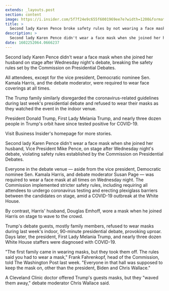 ```yaml
--- 
extends: _layouts.post 
section: content 
image: https://i.insider.com/5f7f24e9c655f6001969ee7e?width=1200&format=jpeg 
title: > 
  Second lady Karen Pence broke safety rules by not wearing a face mask when she joined her husband on stage after the vice presidential debate 
description: > 
  Second lady Karen Pence didn't wear a face mask when she joined her husband on stage after Wednesday night's debate, breaking the safety rules set by the Commission on Presidential Debates.President Donald Trump, First Lady Melania Trump, and nearly three dozen people in Trump's orbit have since tested positive for COVID-19.Second lady Karen Pence didn't wear a face mask when she joined her husband, Vice President Mike Pence, on stage after Wednesday night's debate, violating safety rules established by the Commission on Presidential Debates.By contrast, Harris' husband, Douglas Emhoff, wore a mask when he joined Harris on stage to wave to the crowd.Trump's debate guests, mostly family members, refused to wear masks during last week's indoor, 90-minute presidential debate, provoking uproar. 
date: 1602252064.0666237 
--- 
```

Second lady Karen Pence didn't wear a face mask when she joined her husband on stage after Wednesday night's debate, breaking the safety rules set by the Commission on Presidential Debates.

All attendees, except for the vice president, Democratic nominee Sen. Kamala Harris, and the debate moderator, were required to wear face coverings at all times.

The Trump family similarly disregarded the coronavirus-related guidelines during last week's presidential debate and refused to wear their masks as they watched the event in the indoor venue.

President Donald Trump, First Lady Melania Trump, and nearly three dozen people in Trump's orbit have since tested positive for COVID-19.

Visit Business Insider's homepage for more stories.

Second lady Karen Pence didn't wear a face mask when she joined her husband, Vice President Mike Pence, on stage after Wednesday night's debate, violating safety rules established by the Commission on Presidential Debates.

Everyone in the debate venue — aside from the vice president, Democratic nominee Sen. Kamala Harris, and debate moderator Susan Page — was required to wear a face mask at all times on Wednesday night. The Commission implemented stricter safety rules, including requiring all attendees to undergo coronavirus testing and erecting plexiglass barriers between the candidates on stage, amid a COVID-19 outbreak at the White House.

By contrast, Harris' husband, Douglas Emhoff, wore a mask when he joined Harris on stage to wave to the crowd.

Trump's debate guests, mostly family members, refused to wear masks during last week's indoor, 90-minute presidential debate, provoking uproar. Days later, the president, First Lady Melania Trump, and nearly three dozen White House staffers were diagnosed with COVID-19.

"The first family came in wearing masks, but they took them off. The rules said you had to wear a mask," Frank Fahrenkopf, head of the Commission, told The Washington Post last week. "Everyone in that hall was supposed to keep the mask on, other than the president, Biden and Chris Wallace."

A Cleveland Clinic doctor offered Trump's guests masks, but they "waved them away," debate moderator Chris Wallace said.
